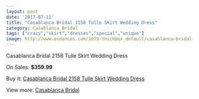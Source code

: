 ```yaml
---
layout: post
date: '2017-07-11'
title: "Casablanca Bridal 2158 Tulle Skirt Wedding Dress"
category: Casablanca Bridal
tags: ["crazy","skirt","dresses","special","unique"]
image: http://www.eudances.com/1079-thickbox_default/casablanca-bridal-2158-tulle-skirt-wedding-dress.jpg
---
```

Casablanca Bridal 2158 Tulle Skirt Wedding Dress

On Sales: **$359.99**
<a href="https://www.eudances.com/en/casablanca-bridal/386-casablanca-bridal-2158-tulle-skirt-wedding-dress.html"><amp-img layout="responsive" width="600" height="600" src="//www.eudances.com/1079-thickbox_default/casablanca-bridal-2158-tulle-skirt-wedding-dress.jpg" alt="Casablanca Bridal 2158 Tulle Skirt Wedding Dress 0" /></a>
<a href="https://www.eudances.com/en/casablanca-bridal/386-casablanca-bridal-2158-tulle-skirt-wedding-dress.html"><amp-img layout="responsive" width="600" height="600" src="//www.eudances.com/1081-thickbox_default/casablanca-bridal-2158-tulle-skirt-wedding-dress.jpg" alt="Casablanca Bridal 2158 Tulle Skirt Wedding Dress 1" /></a>
<a href="https://www.eudances.com/en/casablanca-bridal/386-casablanca-bridal-2158-tulle-skirt-wedding-dress.html"><amp-img layout="responsive" width="600" height="600" src="//www.eudances.com/1080-thickbox_default/casablanca-bridal-2158-tulle-skirt-wedding-dress.jpg" alt="Casablanca Bridal 2158 Tulle Skirt Wedding Dress 2" /></a>

Buy it: [Casablanca Bridal 2158 Tulle Skirt Wedding Dress](https://www.eudances.com/en/casablanca-bridal/386-casablanca-bridal-2158-tulle-skirt-wedding-dress.html "Casablanca Bridal 2158 Tulle Skirt Wedding Dress")

View more: [Casablanca Bridal](https://www.eudances.com/en/4-casablanca-bridal "Casablanca Bridal")